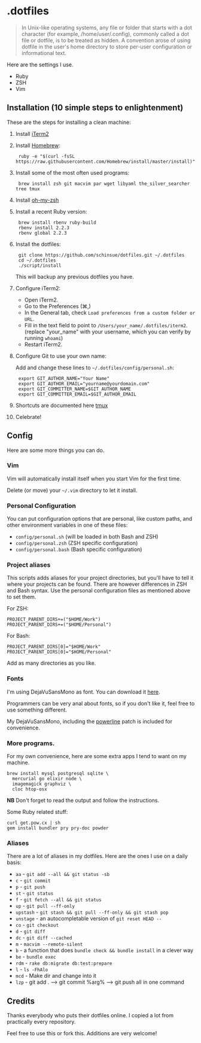 # .dotfiles

> In Unix-like operating systems, any file or folder that starts with a dot character (for example, /home/user/.config), commonly called a dot file or dotfile, is to be treated as hidden.
> A convention arose of using dotfile in the user's home directory to store per-user configuration or informational text.

Here are the settings I use.

* Ruby
* ZSH
* Vim

## Installation (10 simple steps to enlightenment)

These are the steps for installing a clean machine:

1. Install [iTerm2](http://www.iterm2.com/)
2. Install [Homebrew](http://mxcl.github.io/homebrew/):

        ruby -e "$(curl -fsSL https://raw.githubusercontent.com/Homebrew/install/master/install)"

3. Install some of the most often used programs:

        brew install zsh git macvim par wget libyaml the_silver_searcher tree tmux

4. Install [oh-my-zsh](https://github.com/robbyrussell/oh-my-zsh)

5. Install a recent Ruby version:

        brew install rbenv ruby-build
        rbenv install 2.2.3
        rbenv global 2.2.3

6. Install the dotfiles:

        git clone https://github.com/schinsue/dotfiles.git ~/.dotfiles
        cd ~/.dotfiles
        ./script/install

    This will backup any previous dotfiles you have.

7. Configure iTerm2:

    * Open iTerm2.
    * Go to the Preferences (⌘,)
    * In the General tab, check `Load preferences from a custom folder or URL`.
    * Fill in the text field to point to `/Users/your_name/.dotfiles/iterm2`.
      (replace "your_name" with your username, which you can verify by running `whoami`)
    * Restart iTerm2.

8. Configure Git to use your own name:

    Add and change these lines to `~/.dotfiles/config/personal.sh`:

        export GIT_AUTHOR_NAME="Your Name"
        export GIT_AUTHOR_EMAIL="yourname@yourdomain.com"
        export GIT_COMMITTER_NAME=$GIT_AUTHOR_NAME
        export GIT_COMMITTER_EMAIL=$GIT_AUTHOR_EMAIL

9. Shortcuts are documented here [tmux](https://github.com/gpakosz/.tmux)

10. Celebrate!

## Config

Here are some more things you can do.

### Vim

Vim will automatically install itself when you start Vim for the first time.

Delete (or move) your `~/.vim` directory to let it install.

### Personal Configuration

You can put configuration options that are personal, like custom paths, and
other environment variables in one of these files:

* `config/personal.sh` (will be loaded in both Bash and ZSH)
* `config/personal.zsh` (ZSH specific configuration)
* `config/personal.bash` (Bash specific configuration)

### Project aliases

This scripts adds aliases for your project directories, but you'll have to tell
it where your projects can be found. There are however differences in ZSH and
Bash syntax. Use the personal configuration files as mentioned above to set
them.

For ZSH:

    PROJECT_PARENT_DIRS+=("$HOME/Work")
    PROJECT_PARENT_DIRS+=("$HOME/Personal")

For Bash:

    PROJECT_PARENT_DIRS[0]="$HOME/Work"
    PROJECT_PARENT_DIRS[0]="$HOME/Personal"

Add as many directories as you like.

### Fonts

I'm using DejaVuSansMono as font. You can download it [here](http://dejavu-fonts.org/wiki/Download).

Programmers can be very anal about fonts, so if you don't like it, feel free to use something
different.

My DejaVuSansMono, including the [powerline](https://github.com/Lokaltog/vim-powerline)
patch is included for convenience.

### More programs.

For my own convenience, here are some extra apps I tend to want on my machine.

    brew install mysql postgresql sqlite \
      mercurial go elixir node \
      imagemagick graphviz \
      cloc htop-osx

**NB** Don't forget to read the output and follow the instructions.

Some Ruby related stuff:

    curl get.pow.cx | sh
    gem install bundler pry pry-doc powder

### Aliases

There are a lot of aliases in my dotfiles.
Here are the ones I use on a daily basis:

* `aa` - `git add --all && git status -sb`
* `c` - `git commit`
* `p` - `git push`
* `st` - `git status`
* `f` - `git fetch --all && git status`
* `up` - `git pull --ff-only`
* `upstash` - `git stash && git pull --ff-only && git stash pop`
* `unstage` - an autocompletable version of `git reset HEAD --`
* `co` - `git checkout`
* `d` - `git diff`
* `dc` - `git diff --cached`
* `m` - `macvim --remote-silent`
* `b` - a function that does `bundle check && bundle install` in a clever way
* `be` - `bundle exec`
* `rdm` - `rake db:migrate db:test:prepare`
* `l` - `ls -FhAlo`
* `mcd` - Make dir and change into it
* `lzp` - git add . --> git commit %arg% --> git push all in one command

## Credits

Thanks everybody who puts their dotfiles online. I copied a lot from
practically every repository.

Feel free to use this or fork this. Additions are very welcome!
